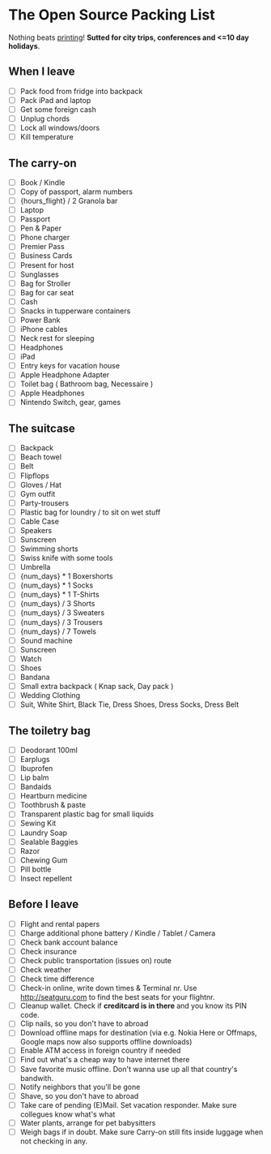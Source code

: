 # The Open Source Packing List

Nothing beats [printing](https://raw.github.com/hjhart/packing-list/master/README.md)! **Sutted for city trips, conferences and <=10 day holidays**.

## When I leave

- [ ] Pack food from fridge into backpack
- [ ] Pack iPad and laptop
- [ ] Get some foreign cash
- [ ] Unplug chords
- [ ] Lock all windows/doors
- [ ] Kill temperature

## The carry-on

- [ ] Book / Kindle
- [ ] Copy of passport, alarm numbers
- [ ] {hours_flight} / 2 Granola bar
- [ ] Laptop
- [ ] Passport
- [ ] Pen & Paper
- [ ] Phone charger
- [ ] Premier Pass
- [ ] Business Cards
- [ ] Present for host
- [ ] Sunglasses
- [ ] Bag for Stroller
- [ ] Bag for car seat
- [ ] Cash
- [ ] Snacks in tupperware containers
- [ ] Power Bank
- [ ] iPhone cables
- [ ] Neck rest for sleeping
- [ ] Headphones 
- [ ] iPad
- [ ] Entry keys for vacation house
- [ ] Apple Headphone Adapter
- [ ] Toilet bag ( Bathroom bag, Necessaire ) 
- [ ] Apple Headphones
- [ ] Nintendo Switch, gear, games

## The suitcase

- [ ] Backpack
- [ ] Beach towel
- [ ] Belt
- [ ] Flipflops
- [ ] Gloves / Hat
- [ ] Gym outfit
- [ ] Party-trousers
- [ ] Plastic bag for loundry / to sit on wet stuff
- [ ] Cable Case
- [ ] Speakers
- [ ] Sunscreen
- [ ] Swimming shorts
- [ ] Swiss knife with some tools
- [ ] Umbrella
- [ ] {num_days} * 1 Boxershorts
- [ ] {num_days} * 1 Socks
- [ ] {num_days} * 1 T-Shirts
- [ ] {num_days} / 3 Shorts
- [ ] {num_days} / 3 Sweaters
- [ ] {num_days} / 3 Trousers
- [ ] {num_days} / 7 Towels
- [ ] Sound machine
- [ ] Sunscreen
- [ ] Watch
- [ ] Shoes
- [ ] Bandana
- [ ] Small extra backpack ( Knap sack, Day pack ) 
- [ ] Wedding Clothing
- [ ] Suit, White Shirt, Black Tie, Dress Shoes, Dress Socks, Dress Belt

## The toiletry bag

- [ ] Deodorant 100ml
- [ ] Earplugs
- [ ] Ibuprofen
- [ ] Lip balm
- [ ] Bandaids
- [ ] Heartburn medicine
- [ ] Toothbrush & paste
- [ ] Transparent plastic bag for small liquids
- [ ] Sewing Kit
- [ ] Laundry Soap
- [ ] Sealable Baggies
- [ ] Razor
- [ ] Chewing Gum
- [ ] Pill bottle
- [ ] Insect repellent

## Before I leave

- [ ] Flight and rental papers
- [ ] Charge additional phone battery / Kindle / Tablet / Camera
- [ ] Check bank account balance
- [ ] Check insurance
- [ ] Check public transportation (issues on) route
- [ ] Check weather
- [ ] Check time difference
- [ ] Check-in online, write down times & Terminal nr. Use http://seatguru.com to find the best seats for your flightnr.
- [ ] Cleanup wallet. Check if **creditcard is in there** and you know its PIN code.
- [ ] Clip nails, so you don't have to abroad
- [ ] Download offline maps for destination (via e.g. Nokia Here or Offmaps, Google maps now also supports offline downloads)
- [ ] Enable ATM access in foreign country if needed
- [ ] Find out what's a cheap way to have internet there
- [ ] Save favorite music offline. Don't wanna use up all that country's bandwith.
- [ ] Notify neighbors that you'll be gone
- [ ] Shave, so you don't have to abroad
- [ ] Take care of pending (E)Mail. Set vacation responder. Make sure collegues know what's what
- [ ] Water plants, arrange for pet babysitters
- [ ] Weigh bags if in doubt. Make sure Carry-on still fits inside luggage when not checking in any.
